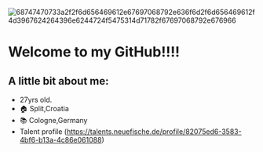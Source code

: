 ![68747470733a2f2f6d656469612e67697068792e636f6d2f6d656469612f4d3967624264396e6244724f5475314d71782f67697068792e676966](https://user-images.githubusercontent.com/80695635/214812236-33aa8668-a4dc-4856-ab5e-185db822eb07.gif)
# Welcome to my GitHub!!!!

## A little bit about me:

- 27yrs old.
- :house: Split,Croatia
- :books: Cologne,Germany
-  Talent profile (https://talents.neuefische.de/profile/82075ed6-3583-4bf6-b13a-4c86e061088)



